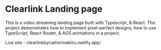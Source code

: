 # Clearlink Landing page

This is a video streaming landing page built with Typescript, & React. The project demonstrates how to implement pixel-perfect designs, how to use TypeScript, React Router, & AOS animations in a project.

Live site - clearlinkbycatherinekiiru.netlify.app/
